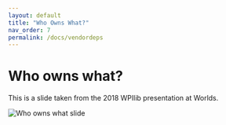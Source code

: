 ```yaml
---
layout: default
title: "Who Owns What?"
nav_order: 7
permalink: /docs/vendordeps
---
```


# Who owns what?
This is a slide taken from the 2018 WPIlib presentation at Worlds.

![Who owns what slide](/webdocs/assets/img/whoownswhat.png)
